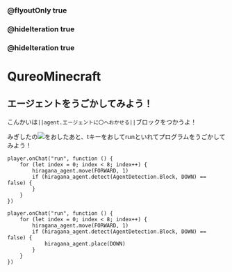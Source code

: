 ### @flyoutOnly true
### @hideIteration true
### @hideIteration true
# QureoMinecraft

## エージェントをうごかしてみよう！

こんかいは``||agent.エージェントに〇へおかせる||``ブロックをつかうよ！

みぎしたの![](https://raw.githubusercontent.com/camp-minecraft/TechkidsCampTutorial/master/images/playbutton.png)をおしたあと、tキーをおしてrunといれてプログラムをうごかしてみよう！
```template
player.onChat("run", function () {
    for (let index = 0; index < 8; index++) {
        hiragana_agent.move(FORWARD, 1)
        if (hiragana_agent.detect(AgentDetection.Block, DOWN) == false) {
        }
    }
})
```
```ghost
player.onChat("run", function () {
    for (let index = 0; index < 8; index++) {
        hiragana_agent.move(FORWARD, 1)
        if (hiragana_agent.detect(AgentDetection.Block, DOWN) == false) {
            hiragana_agent.place(DOWN)
        }
    }
})
```